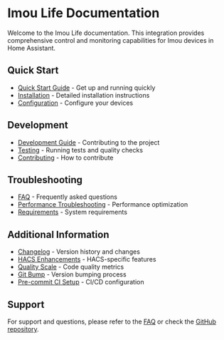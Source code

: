 # Imou Life Documentation

Welcome to the Imou Life documentation. This integration provides comprehensive control and monitoring capabilities for Imou devices in Home Assistant.

## Quick Start

- [Quick Start Guide](QUICK_START.md) - Get up and running quickly
- [Installation](INSTALLATION.md) - Detailed installation instructions
- [Configuration](CONFIGURATION.md) - Configure your devices

## Development

- [Development Guide](DEVELOPMENT.md) - Contributing to the project
- [Testing](TESTING.md) - Running tests and quality checks
- [Contributing](CONTRIBUTING.md) - How to contribute

## Troubleshooting

- [FAQ](FAQ.md) - Frequently asked questions
- [Performance Troubleshooting](PERFORMANCE_TROUBLESHOOTING.md) - Performance optimization
- [Requirements](REQUIREMENTS.md) - System requirements

## Additional Information

- [Changelog](CHANGELOG.md) - Version history and changes
- [HACS Enhancements](HACS_ENHANCEMENTS.md) - HACS-specific features
- [Quality Scale](QUALITY_SCALE.md) - Code quality metrics
- [Git Bump](GIT_BUMP.md) - Version bumping process
- [Pre-commit CI Setup](PRECOMMIT_CI_SETUP.md) - CI/CD configuration

## Support

For support and questions, please refer to the [FAQ](FAQ.md) or check the [GitHub repository](https://github.com/your-repo/imou_life).
